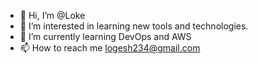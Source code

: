 - 👋 Hi, I’m @Loke
- 👀 I’m interested in learning new tools and technologies.
- 🌱 I’m currently learning DevOps and AWS
- 📫 How to reach me logesh234@gmail.com

<!---
Loke234/Loke234 is a ✨ special ✨ repository because its `README.md` (this file) appears on your GitHub profile.
You can click the Preview link to take a look at your changes.
--->

